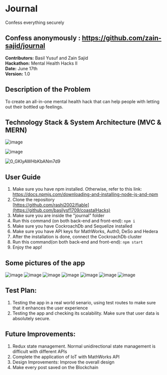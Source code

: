 # Journal

Confess everything securely

## Confess anonymously : https://github.com/zain-sajid/journal

**Contributors:** Basil Yusuf and Zain Sajid <br>
**Hackathon:** Mental Health Hacks II <br>
**Date:** June 17th <br>
**Version:** 1.0 <br>

## Description of the Problem

To create an all-in-one mental health hack that can help people with letting out their bottled up feelings.

## Technology Stack & System Architecture (MVC & MERN)

![image](https://user-images.githubusercontent.com/92009321/173211431-5841add3-1e86-49cb-a60d-795c7c6f0635.png)

![image](https://user-images.githubusercontent.com/92009321/173214044-895ae384-526e-482c-9a07-a86230c63d2a.png)

![0_GKIyAWHbKbANm7d9](https://user-images.githubusercontent.com/92009321/173217701-8a880c2b-511e-4aa3-88be-e80a0bb24cdb.jpg)

## User Guide

1. Make sure you have npm installed. Otherwise, refer to this link: <br>https://docs.npmjs.com/downloading-and-installing-node-js-and-npm<br>
2. Clone the repository<br>[https://github.com/rashi2002/fiable](https://github.com/basilysf1709/coastalHacks)<br>
3. Make sure you are inside the "journal" folder
4. Run this command (on both back-end and front-end): ```npm i```
5. Make sure you have CockroachDb and Sequelize installed
6. Make sure you have API keys for MathWorks, Auth0, DeSo and Hedera
7. After the installation is done, connect the CockroachDb cluster
8. Run this command(on both back-end and front-end): ```npm start```
9. Enjoy the app!

## Some pictures of the app

![image](https://user-images.githubusercontent.com/92009321/173211518-8b969665-7cc2-41df-849a-0daa28f68914.png)
![image](https://user-images.githubusercontent.com/92009321/173211546-5a71f186-600d-4698-9e98-7a5dba939edd.png)
![image](https://user-images.githubusercontent.com/92009321/173211566-f84a2127-e106-4ff2-ae40-ec35ce07b22d.png)
![image](https://user-images.githubusercontent.com/92009321/173211571-b17e194c-36cc-45cc-828e-13d59763746e.png)
![image](https://user-images.githubusercontent.com/92009321/173211576-56bcafba-4da7-4ba0-ac10-bc67a7253a8b.png)
![image](https://user-images.githubusercontent.com/92009321/173211582-a07a0a20-f6f2-4dca-ac0c-cc1ff140957f.png)
![image](https://user-images.githubusercontent.com/92009321/173211592-8ba186a9-b686-4093-a28d-380e194fbba1.png)

## Test Plan: 

1. Testing the app in a real world senario, using test routes to make sure that it enhances the user experience
2. Testing the app and checking its scalability. Make sure that user data is absolutely secure.

## Future Improvements:

1. Redux state management. Normal unidirectional state management is difficult with different APIs
2. Complete the application of IoT with MathWorks API
3. Design Improvements: Improve the overall design
4. Make every post saved on the Blockchain